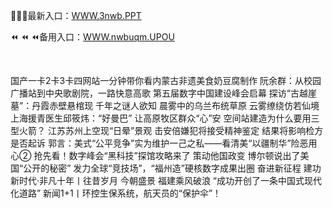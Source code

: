 <p>
	💎💎💎最新入口：<a href="http://www.baidu.com/link?url=6MA2SWnO3Raqke39an_0PUxosM6ZrUGzi1BN9tNnlPW&wd">WWW.3nwb.PPT</a> 
	<p>
		⏪
⏪
⏪备用入口：<a href="http://www.baidu.com/link?url=6MA2SWnO3Raqke39an_0PUxosM6ZrUGzi1BN9tNnlPW&wd">WWW.nwbuqm.UPOU</a> 
	</p>
	<p>
		<br />
	</p>
	<p>
		国产一卡2卡3卡四网站一分钟带你看内蒙古非遗美食奶豆腐制作
阮余群：从校园广播站到中央歌剧院，一路快意高歌
第五届数字中国建设峰会启幕
探访“古越崖墓”：丹霞赤壁悬棺现 千年之谜人欲知
晨雾中的乌兰布统草原 云雾缭绕仿若仙境
上海援青医生邱筱炜：“好曼巴” 让高原牧区群众“心”安
空间站建造为什么要用三型火箭？
江苏苏州上空现“日晕”景观
击安倍嫌犯将接受精神鉴定 结果将影响检方是否起诉
郭言：美式“公平竞争”实为维护一己之私——看清美“以疆制华”险恶用心②
抢先看！数字峰会“黑科技”探馆攻略来了
策动他国政变 博尔顿说出了美国“公开的秘密”
发力全球“竞技场”，“福州造”硬核数字成果出圈
奋进新征程 建功新时代·非凡十年丨往昔岁月 今朝盛景 福建乘风破浪
“成功开创了一条中国式现代化道路”
新闻1+1丨环控生保系统，航天员的“保护伞”！
	</p>
